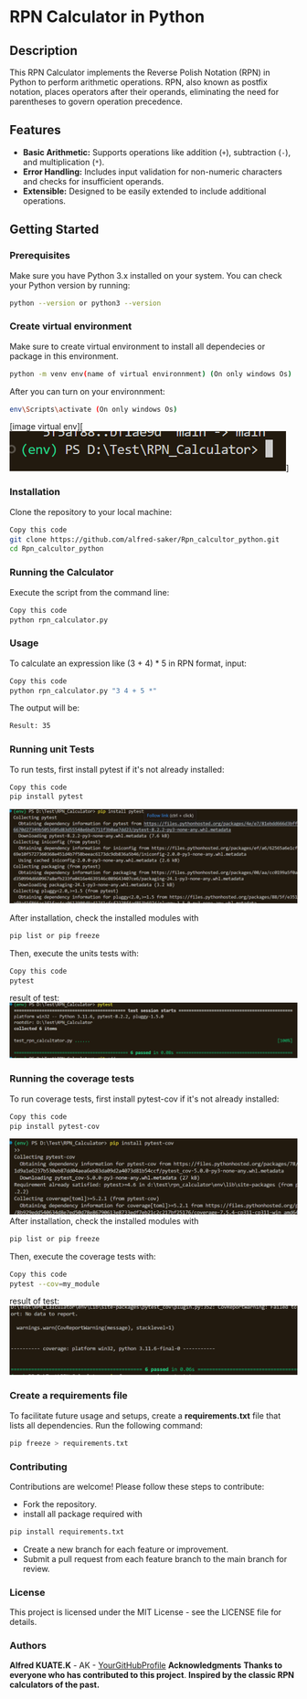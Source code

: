 # RPN Calculator in Python

## Description
This RPN Calculator implements the Reverse Polish Notation (RPN) in Python to perform arithmetic operations. RPN, also known as postfix notation, places operators after their operands, eliminating the need for parentheses to govern operation precedence.

## Features
- **Basic Arithmetic:** Supports operations like addition (`+`), subtraction (`-`), and multiplication (`*`).
- **Error Handling:** Includes input validation for non-numeric characters and checks for insufficient operands.
- **Extensible:** Designed to be easily extended to include additional operations.

## Getting Started

### Prerequisites
Make sure you have Python 3.x installed on your system. You can check your Python version by running:

```bash
python --version or python3 --version
```
### Create virtual environment 
Make sure to create virtual environment to install all dependecies or package in this environment.
```` bash
python -m venv env(name of virtual environnment) (On only windows Os)
````
After you can turn on your environnment:
```` bash
env\Scripts\activate (On only windows Os)
````
[image virtual env][![alt text](image.png)]

### Installation
Clone the repository to your local machine:

````bash
Copy this code 
git clone https://github.com/alfred-saker/Rpn_calcultor_python.git
cd Rpn_calcultor_python
````
### Running the Calculator
Execute the script from the command line:

````bash
Copy this code
python rpn_calculator.py
````
### Usage
To calculate an expression like (3 + 4) * 5 in RPN format, input:

```` bash
Copy this code
python rpn_calculator.py "3 4 + 5 *"

````

The output will be:
````bash
Result: 35
````

### Running unit Tests
To run tests, first install pytest if it's not already installed:

````bash
Copy this code
pip install pytest
````
![picture install pytest](image-1.png)

After installation, check the installed modules with
````bash
pip list or pip freeze
````

Then, execute the units tests with:

````bash
Copy this code
pytest
````
result of test:
![result lauch unit test](image-2.png)

### Running the coverage tests
To run coverage tests, first install pytest-cov if it's not already installed:

````bash
Copy this code
pip install pytest-cov
````
![image install pytest-cov](image-3.png)
After installation, check the installed modules with
````bash
pip list or pip freeze
````

Then, execute the coverage tests with:

````bash
Copy this code
pytest --cov=my_module
````
result of test:
![result test](image-4.png)

### Create a requirements file
To facilitate future usage and setups, create a **requirements.txt** file that lists all dependencies. Run the following command:
````bash
pip freeze > requirements.txt
````

### Contributing
Contributions are welcome! Please follow these steps to contribute:

* Fork the repository.
* install all package required with
```` bash
pip install requirements.txt
````
* Create a new branch for each feature or improvement.
* Submit a pull request from each feature branch to the main branch for review.

### License
This project is licensed under the MIT License - see the LICENSE file for details.

### Authors
**Alfred KUATE.K** - AK - [YourGitHubProfile](https://github.com/alfred-saker/)
**Acknowledgments**
**Thanks to everyone who has contributed to this project**.
**Inspired by the classic RPN calculators of the past.**













